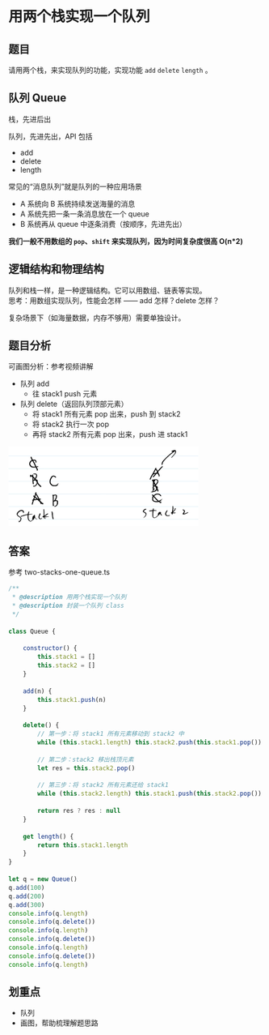 # 用两个栈实现一个队列

## 题目

请用两个栈，来实现队列的功能，实现功能 `add` `delete` `length` 。

## 队列 Queue

栈，先进后出

队列，先进先出，API 包括
- add
- delete
- length

常见的“消息队列”就是队列的一种应用场景
- A 系统向 B 系统持续发送海量的消息
- A 系统先把一条一条消息放在一个 queue
- B 系统再从 queue 中逐条消费（按顺序，先进先出）



**我们一般不用数组的 `pop`、`shift` 来实现队列，因为时间复杂度很高 O(n*2)**





## 逻辑结构和物理结构

队列和栈一样，是一种逻辑结构。它可以用数组、链表等实现。<br>
思考：用数组实现队列，性能会怎样 —— add 怎样？delete 怎样？

复杂场景下（如海量数据，内存不够用）需要单独设计。



## 题目分析

可画图分析：参考视频讲解

- 队列 add
    - 往 stack1 push 元素
- 队列 delete（返回队列顶部元素）
    - 将 stack1 所有元素 pop 出来，push 到 stack2
    - 将 stack2 执行一次 pop
    - 再将 stack2 所有元素 pop 出来，push 进 stack1
<div align=left>
<img src="mark-img/image-20230312115430901.png" alt="image-20230312115430901" style="zoom:50%;" />
</div>


## 答案

参考 two-stacks-one-queue.ts

```js
/**
 * @description 用两个栈实现一个队列
 * @description 封装一个队列 class
 */

class Queue {

    constructor() {
        this.stack1 = []
        this.stack2 = []
    }

    add(n) {
        this.stack1.push(n)     
    }

    delete() {
        // 第一步：将 stack1 所有元素移动到 stack2 中
        while (this.stack1.length) this.stack2.push(this.stack1.pop())

        // 第二步：stack2 移出栈顶元素
        let res = this.stack2.pop()

        // 第三步：将 stack2 所有元素还给 stack1
        while (this.stack2.length) this.stack1.push(this.stack2.pop())

        return res ? res : null
    }

    get length() {
        return this.stack1.length
    }
}

let q = new Queue()
q.add(100)
q.add(200)
q.add(300)
console.info(q.length)
console.info(q.delete())
console.info(q.length)
console.info(q.delete())
console.info(q.length)
console.info(q.delete())
console.info(q.length)
```





## 划重点

- 队列
- 画图，帮助梳理解题思路
